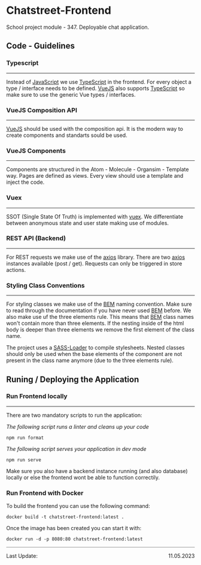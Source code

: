 # Chatstreet-Frontend
School project module - 347. Deployable chat application.

## Code - Guidelines

### Typescript
---
Instead of [JavaScript](https://www.javascript.com/) we use [TypeScript](https://www.typescriptlang.org/) in the frontend. For every object a type / interface needs to be defined. [VueJS](https://vuejs.org/) also supports [TypeScript](https://www.typescriptlang.org/) so make sure to use the generic Vue types / interfaces. 

### VueJS Composition API
---
[VueJS](https://vuejs.org/) should be used with the composition api. It is the modern way to create components and standarts sould be used.

### VueJS Components
---
Components are structured in the Atom - Molecule - Organsim - Template way. Pages are defined as views. 
Every view should use a template and inject the code. 

### Vuex
---
SSOT (Single State Of Truth) is implemented with [vuex](https://vuex.vuejs.org/). We differentiate between anonymous state and user state making use of modules. 

### REST API (Backend)
---
For REST requests we make use of the [axios](https://axios-http.com/) library. There are two [axios](https://axios-http.com/) instances available (post / get). Requests can only be triggered in store actions. 

### Styling Class Conventions
---
For styling classes we make use of the [BEM](https://getbem.com/naming/) naming convention. Make sure to read through the documentation if you have never used [BEM](https://getbem.com/naming/) before. We also make use uf the three elements rule. This means that [BEM](https://getbem.com/naming/) class names won't contain more than three elements. If the nesting inside of the html body is deeper than three elements we remove the first element of the class name.

The project uses a [SASS-Loader](https://sass-lang.com/) to compile stylesheets. Nested classes should only be used when the base elements of the component are not present in the class name anymore (due to the three elements rule). 

## Runing / Deploying the Application

### Run Frontend locally
---

There are two mandatory scripts to run the application:

_The following script runs a linter and cleans up your code_
```shell
npm run format
```

_The following script serves your application in dev mode_
```shell
npm run serve
```

Make sure you also have a backend instance running (and also database) locally or else the frontend wont be able to function correctily.

### Run Frontend with Docker

To build the frontend you can use the following command:
```shell
docker build -t chatstreet-frontend:latest .
```

Once the image has been created you can start it with:
```shell
docker run -d -p 8080:80 chatstreet-frontend:latest
```

<div style="border-top: 1px solid grey; display: flex; justify-content: space-between; align-items: center;">
	<p>Last Update:</p>
	<p>11.05.2023</p>
</div>